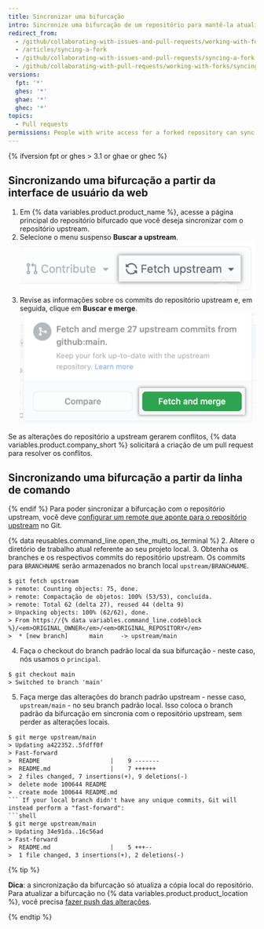 ```yaml
---
title: Sincronizar uma bifurcação
intro: Sincronize uma bifurcação de um repositório para mantê-la atualizada com o repositório upstream.
redirect_from:
  - /github/collaborating-with-issues-and-pull-requests/working-with-forks/syncing-a-fork
  - /articles/syncing-a-fork
  - /github/collaborating-with-issues-and-pull-requests/syncing-a-fork
  - /github/collaborating-with-pull-requests/working-with-forks/syncing-a-fork
versions:
  fpt: '*'
  ghes: '*'
  ghae: '*'
  ghec: '*'
topics:
  - Pull requests
permissions: People with write access for a forked repository can sync the fork to the upstream repository.
---
```


{% ifversion fpt or ghes > 3.1 or ghae or ghec %}

## Sincronizando uma bifurcação a partir da interface de usuário da web

1. Em {% data variables.product.product_name %}, acesse a página principal do repositório bifurcado que você deseja sincronizar com o repositório upstream.
2. Selecione o menu suspenso **Buscar a upstream**. ![Menu suspenso "Buscar upstream"](/assets/images/help/repository/fetch-upstream-drop-down.png)
3. Revise as informações sobre os commits do repositório upstream e, em seguida, clique em **Buscar e merge**. ![Botão "Buscar e fazer merge"](/assets/images/help/repository/fetch-and-merge-button.png)

Se as alterações do repositório a upstream gerarem conflitos, {% data variables.product.company_short %} solicitará a criação de um pull request para resolver os conflitos.

## Sincronizando uma bifurcação a partir da linha de comando

{% endif %}
Para poder sincronizar a bifurcação com o repositório upstream, você deve [configurar um remote que aponte para o repositório upstream](/pull-requests/collaborating-with-pull-requests/working-with-forks/configuring-a-remote-for-a-fork) no Git.

{% data reusables.command_line.open_the_multi_os_terminal %}
2. Altere o diretório de trabalho atual referente ao seu projeto local.
3. Obtenha os branches e os respectivos commits do repositório upstream. Os commits para `BRANCHNAME` serão armazenados no branch local `upstream/BRANCHNAME`.

  ```shell
  $ git fetch upstream
  > remote: Counting objects: 75, done.
  > remote: Compactação de objetos: 100% (53/53), concluída.
  > remote: Total 62 (delta 27), reused 44 (delta 9)
  > Unpacking objects: 100% (62/62), done.
  > From https://{% data variables.command_line.codeblock %}/<em>ORIGINAL_OWNER</em>/<em>ORIGINAL_REPOSITORY</em>
  >  * [new branch]      main     -> upstream/main
  ```

4. Faça o checkout do branch padrão local da sua bifurcação - neste caso, nós usamos o `principal`.

  ```shell
  $ git checkout main
  > Switched to branch 'main'
  ```

5. Faça merge das alterações do branch padrão upstream - nesse caso, `upstream/main` - no seu branch padrão local. Isso coloca o branch padrão da bifurcação em sincronia com o repositório upstream, sem perder as alterações locais.

  ```shell
  $ git merge upstream/main
  > Updating a422352..5fdff0f
  > Fast-forward
  >  README                    |    9 -------
  >  README.md                 |    7 ++++++
  >  2 files changed, 7 insertions(+), 9 deletions(-)
  >  delete mode 100644 README
  >  create mode 100644 README.md
  ``` If your local branch didn't have any unique commits, Git will instead perform a "fast-forward":
  ```shell
  $ git merge upstream/main
  > Updating 34e91da..16c56ad
  > Fast-forward
  >  README.md                 |    5 +++--
  >  1 file changed, 3 insertions(+), 2 deletions(-)
  ```

{% tip %}

**Dica**: a sincronização da bifurcação só atualiza a cópia local do repositório. Para atualizar a bifurcação no {% data variables.product.product_location %}, você precisa [fazer push das alterações](/github/getting-started-with-github/pushing-commits-to-a-remote-repository/).

{% endtip %}
